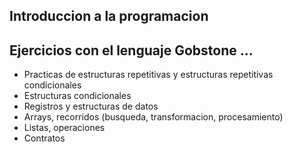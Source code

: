 ## Introduccion a la programacion
## Ejercicios con el lenguaje Gobstone ...

- Practicas de estructuras repetitivas y estructuras repetitivas condicionales 
- Estructuras condicionales
- Registros y estructuras de datos
- Arrays, recorridos (busqueda, transformacion, procesamiento)
- Listas, operaciones
- Contratos
